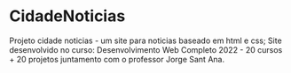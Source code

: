 # CidadeNoticias
Projeto cidade noticias - um site para noticias baseado em html e css;
Site desenvolvido no curso: Desenvolvimento Web Completo 2022 - 20 cursos + 20 projetos juntamento com o professor Jorge Sant Ana.
